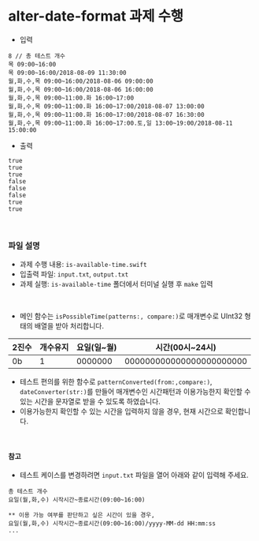 # alter-date-format 과제 수행

- 입력
```
8 // 총 테스트 개수
목 09:00~16:00
목 09:00~16:00/2018-08-09 11:30:00
월,화,수,목 09:00~16:00/2018-08-06 09:00:00
월,화,수,목 09:00~16:00/2018-08-06 16:00:00
월,화,수,목 09:00~11:00.화 16:00~17:00
월,화,수,목 09:00~11:00.화 16:00~17:00/2018-08-07 13:00:00
월,화,수,목 09:00~11:00.화 16:00~17:00/2018-08-07 16:30:00
월,화,수,목 09:00~11:00.화 16:00~17:00.토,일 13:00~19:00/2018-08-11 15:00:00
```

- 출력
```
true
true
true
false
false
false
true
true
```

<br>

### 파일 설명

- 과제 수행 내용: `is-available-time.swift`
- 입출력 파일: `input.txt`, `output.txt`
- 과제 실행: `is-available-time` 폴더에서 터미널 실행 후 `make` 입력

<br>

- 메인 함수는 `isPossibleTime(patterns:, compare:)`로 매개변수로 UInt32 형태의 배열을 받아 처리합니다.
>
 | 2진수 | 개수유지 | 요일(일~월) | 시간(00시~24시) |
|---|---|---|---|
| 0b | 1 | 0000000 | 000000000000000000000000 |

- 테스트 편의를 위한 함수로 `patternConverted(from:,compare:)`, `dateConverter(str:)`를 만들어 매개변수인 시간패턴과 이용가능한지 확인할 수 있는 시간을 문자열로 받을 수 있도록 하였습니다.
- 이용가능한지 확인할 수 있는 시간을 입력하지 않을 경우, 현재 시간으로 확인합니다.

<br>

#### 참고
- 테스트 케이스를 변경하려면 `input.txt` 파일을 열어 아래와 같이 입력해 주세요.
```
총 테스트 개수
요일(월,화,수) 시작시간~종료시간(09:00~16:00)

** 이용 가능 여부를 판단하고 싶은 시간이 있을 경우,
요일(월,화,수) 시작시간~종료시간(09:00~16:00)/yyyy-MM-dd HH:mm:ss
...
```
